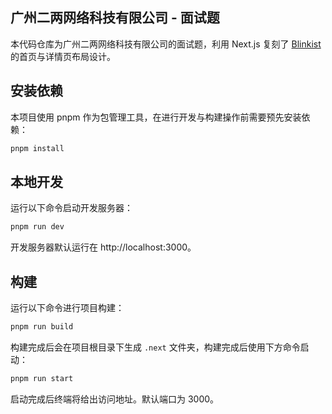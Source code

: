## 广州二两网络科技有限公司 - 面试题

本代码仓库为广州二两网络科技有限公司的面试题，利用 Next.js 复刻了 [Blinkist](blinkist.com) 的首页与详情页布局设计。

## 安装依赖

本项目使用 pnpm 作为包管理工具，在进行开发与构建操作前需要预先安装依赖：

```sh
pnpm install
```

## 本地开发

运行以下命令启动开发服务器：

```sh
pnpm run dev
```

开发服务器默认运行在 http://localhost:3000。

## 构建

运行以下命令进行项目构建：

```sh
pnpm run build
```

构建完成后会在项目根目录下生成 `.next` 文件夹，构建完成后使用下方命令启动：

```sh
pnpm run start
```

启动完成后终端将给出访问地址。默认端口为 3000。
